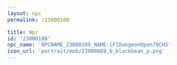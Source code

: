```yaml
---
layout: npc
permalink: /23000108

title: Npc
id: '23000108'
npc_name: 'NPCNAME_23000108_NAME:[F]DungeonOpen70CH5'
icon_url: 'portrait/mob/23000089_b_blackbean_p.png'
---
```

